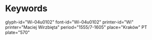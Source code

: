 # Keywords
glyph-id="Wi-04u0102"
font-id="Wi-04u0102"
printer-id="Wi"
printer="Maciej Wirzbięta"
period="1555/7-1605"
place="Kraków"
PT plate="570"
